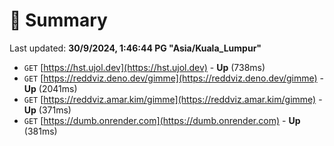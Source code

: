 # 📖 Summary
Last updated: **30/9/2024, 1:46:44 PG "Asia/Kuala_Lumpur"**

- `GET` [https://hst.ujol.dev](https://hst.ujol.dev) - **Up** (738ms)
- `GET` [https://reddviz.deno.dev/gimme](https://reddviz.deno.dev/gimme) - **Up** (2041ms)
- `GET` [https://reddviz.amar.kim/gimme](https://reddviz.amar.kim/gimme) - **Up** (371ms)
- `GET` [https://dumb.onrender.com](https://dumb.onrender.com) - **Up** (381ms)
